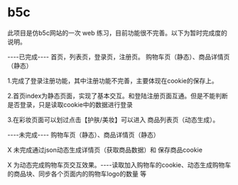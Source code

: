 # b5c

此项目是仿b5c网站的一次 web 练习，目前功能很不完善。以下为暂时完成度的说明。

----已完成----
首页，列表页，登录页，注册页。
购物车页（静态）、商品详情页（静态）

1.完成了登录注册功能，其中注册功能不完善，主要体现在cookie的保存上。

2.首页index为静态页面，实现了基本交互。和登陆注册页面互通。但是不能判断是否登录，只是读取cookie中的数据进行登录

3.在彩妆页面可以划过点击【护肤/美妆】可以进入 商品列表页（动态生成）。

----未完成----
购物车页（静态）、商品详情页（静态）

X 未完成通过json动态生成详情页（获取商品数据）和 保存商品cookie

X 为动态完成购物车页交互效果。----读取加入购物车的cookie、动态生成购物车的商品块、同步各个页面内的购物车logo的数量 等
